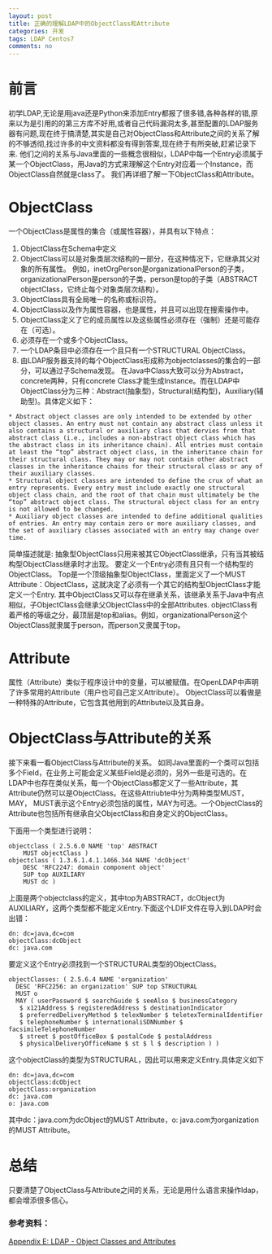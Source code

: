```yaml
---
layout: post
title: 正确的理解LDAP中的ObjectClass和Attribute
categories: 开发
tags: LDAP Centos7
comments: no
---
```


# 前言
初学LDAP,无论是用java还是Python来添加Entry都报了很多错,各种各样的错,原来以为是引用的的第三方库不好用,或者自己代码漏洞太多,甚至配置的LDAP服务器有问题,现在终于搞清楚,其实是自己对ObjectClass和Attribute之间的关系了解的不够透彻,找过许多的中文资料都没有得到答案,现在终于有所突破,赶紧记录下来.
他们之间的关系与Java里面的一些概念很相似，LDAP中每一个Entry必须属于某一个ObjectClass，用Java的方式来理解这个Entry对应着一个Instance，而 ObjectClass自然就是class了。
我们再详细了解一下ObjectClass和Attribute。

# ObjectClass
一个ObjectClass是属性的集合（或属性容器），并具有以下特点：
1. ObjectClass在Schema中定义
2. ObjectClass可以是对象类层次结构的一部分，在这种情况下，它继承其父对象的所有属性。 例如，inetOrgPerson是organizationalPerson的子类，organizationalPerson是person的子类，person是top的子类（ABSTRACT objectClass，它终止每个对象类层次结构）。
3. ObjectClass具有全局唯一的名称或标识符。
4. ObjectClass以及作为属性容器，也是属性，并且可以出现在搜索操作中。
5. ObjectClass定义了它的成员属性以及这些属性必须存在（强制）还是可能存在（可选）。
6. 必须存在一个或多个ObjectClass。
7. 一个LDAP条目中必须存在一个且只有一个STRUCTURAL ObjectClass。
8. 由LDAP服务器支持的每个ObjectClass形成称为objectclasses的集合的一部分，可以通过子Schema发现。
在Java中Class大致可以分为Abstract，concrete两种，只有concrete Class才能生成Instance。而在LDAP中ObjectClass分为三种：Abstract(抽象型)，Structural(结构型)，Auxiliary(辅助型)。具体定义如下：

```shell
* Abstract object classes are only intended to be extended by other object classes. An entry must not contain any abstract class unless it also contains a structural or auxiliary class that dervies from that abstract class (i.e., includes a non-abstract object class which has the abstract class in its inheritance chain). All entries must contain at least the “top” abstract object class, in the inheritance chain for their structural class. They may or may not contain other abstract classes in the inheritance chains for their structural class or any of their auxiliary classes.
* Structural object classes are intended to define the crux of what an entry represents. Every entry must include exactly one structural object class chain, and the root of that chain must ultimately be the “top” abstract object class. The structural object class for an entry is not allowed to be changed.
* Auxiliary object classes are intended to define additional qualities of entries. An entry may contain zero or more auxiliary classes, and the set of auxiliary classes associated with an entry may change over time.
```

简单描述就是:
	抽象型ObjectClass只用来被其它ObjectClass继承，只有当其被结构型ObjectClass继承时才出现。
	要定义一个Entry必须有且只有一个结构型的ObjectClass。 
	Top是一个顶级抽象型ObjectClass，里面定义了一个MUST Attribute：ObjectClass，这就决定了必须有一个其它的结构型ObjectClass才能定义一个Entry.	其中ObjectClass又可以存在继承关系，该继承关系于Java中有点相似，子ObjectClass会继承父ObjectClass中的全部Attributes.
objectClass有着严格的等级之分，最顶层是top和alias。例如，organizationalPerson这个ObjectClass就隶属于person，而person又隶属于top。

# Attribute
属性（Attribute）类似于程序设计中的变量，可以被赋值。在OpenLDAP中声明了许多常用的Attribute（用户也可自己定义Attribute）。
ObjectClass可以看做是一种特殊的Attribute，它包含其他用到的Attribute以及其自身。

# ObjectClass与Attribute的关系

接下来看一看ObjectClass与Attribute的关系。
如同Java里面的一个类可以包括多个Field，在业务上可能会定义某些Field是必须的，另外一些是可选的。在LDAP中也存在类似关系，每一个ObjectClass都定义了一些Attribute，其Attribute仍然可以是ObjectClass。在这些Attriubte中分为两种类型MUST，MAY， MUST表示这个Entry必须包括的属性，MAY为可选。一个ObjectClass的Attribute也包括所有继承自父ObjectClass和自身定义的ObjectClass。

下面用一个类型进行说明：
```shell
objectclass ( 2.5.6.0 NAME 'top' ABSTRACT
    MUST objectClass )
objectclass ( 1.3.6.1.4.1.1466.344 NAME 'dcObject'
    DESC 'RFC2247: domain component object'
    SUP top AUXILIARY 
    MUST dc )
```

上面是两个objectclass的定义，其中top为ABSTRACT，dcObject为AUXILIARY，这两个类型都不能定义Entry.下面这个LDIF文件在导入到LDAP时会出错：
```shell
dn: dc=java,dc=com
objectClass:dcObject
dc: java.com
```

要定义这个Entry必须找到一个STRUCTURAL类型的ObjectClass。
```shell
objectClasses: ( 2.5.6.4 NAME 'organization' 
  DESC 'RFC2256: an organization' SUP top STRUCTURAL
  MUST o 
  MAY ( userPassword $ searchGuide $ seeAlso $ businessCategory 
   $ x121Address $ registeredAddress $ destinationIndicator
   $ preferredDeliveryMethod $ telexNumber $ teletexTerminalIdentifier
   $ telephoneNumber $ internationaliSDNNumber $ facsimileTelephoneNumber
   $ street $ postOfficeBox $ postalCode $ postalAddress 
   $ physicalDeliveryOfficeName $ st $ l $ description ) )
```

这个objectClass的类型为STRUCTURAL，因此可以用来定义Entry.具体定义如下
```shell
dn: dc=java,dc=com
objectClass:dcObject
objectClass:organization
dc: java.com
o: java.com
```
其中dc：java.com为dcObject的MUST Attribute，o: java.com为organization的MUST Attribute。

# 总结
只要清楚了ObjectClass与Attribute之间的关系，无论是用什么语言来操作ldap，都会增添很多信心。

### 参考资料：
[Appendix E: LDAP - Object Classes and Attributes](http://www.zytrax.com/books/ldap/ape/)

